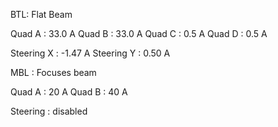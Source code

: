 BTL: Flat Beam

Quad A : 33.0 A
Quad B : 33.0 A
Quad C : 0.5 A
Quad D : 0.5 A

Steering X : -1.47 A
Steering Y : 0.50 A


MBL : Focuses beam

Quad A : 20 A
Quad B : 40 A

Steering : disabled
